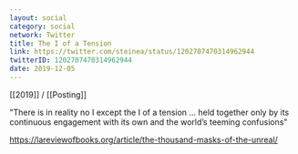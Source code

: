 ```yaml
---
layout: social
category: social
network: Twitter
title: The I of a Tension
link: https://twitter.com/steinea/status/1202707470314962944
twitterID: 1202707470314962944
date: 2019-12-05
---
```


[[2019]] / [[Posting]]

"There is in reality no I except the I of a tension ... held together only by its continuous engagement with its own and the world’s teeming confusions"

<https://lareviewofbooks.org/article/the-thousand-masks-of-the-unreal/>
